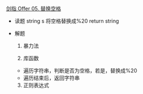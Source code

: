 [剑指 Offer 05. 替换空格](https://leetcode-cn.com/problems/ti-huan-kong-ge-lcof/)

- 读题
  string s
  将空格替换成%20
  return string
   
- 解题
  1. 暴力法 
  
  2. 库函数
    - 遍历字符串，判断是否为空格，若是，替换成%20
    - 遍历结束后，返回字符串

  3. 正则表达式